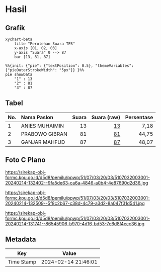 # Hasil

## Grafik

```mermaid
xychart-beta
    title "Perolehan Suara TPS"
    x-axis [01, 02, 03]
    y-axis "Suara" 0 --> 87
    bar [13, 81, 87]
```

```mermaid
%%{init: {"pie": {"textPosition": 0.5}, "themeVariables": {"pieOuterStrokeWidth": "5px"}} }%%
pie showData
    "1" : 13
    "2" : 81
    "3" : 87
```

## Tabel

| No. | Nama Paslon    | Suara | Suara (raw) | Persentase |
|:--- |:-------------- | -----:| -----------:| ----------:|
| 1   | ANIES MUHAIMIN | 13    | [13][p-1]   | 7,18       |
| 2   | PRABOWO GIBRAN | 81    | [81][p-2]   | 44,75      |
| 3   | GANJAR MAHFUD  | 87    | [87][p-3]   | 48,07      |


[p-1]: https://github.com/gigit-pemilu/pemilu-2024-51-bali/blob/main/pilpres/hitung-suara/sub/51-bali/sub/07-karangasem/sub/03-manggis/sub/2003-ulakan/sub/001-tps/sub/paslon-1.txt
[p-2]: https://github.com/gigit-pemilu/pemilu-2024-51-bali/blob/main/pilpres/hitung-suara/sub/51-bali/sub/07-karangasem/sub/03-manggis/sub/2003-ulakan/sub/001-tps/sub/paslon-2.txt
[p-3]: https://github.com/gigit-pemilu/pemilu-2024-51-bali/blob/main/pilpres/hitung-suara/sub/51-bali/sub/07-karangasem/sub/03-manggis/sub/2003-ulakan/sub/001-tps/sub/paslon-3.txt

## Foto C Plano

https://sirekap-obj-formc.kpu.go.id/d5d8/pemilu/ppwp/51/07/03/20/03/5107032003001-20240214-132402--9fa5de63-ca6a-4846-a0b4-4e87690d2d36.jpg

https://sirekap-obj-formc.kpu.go.id/d5d8/pemilu/ppwp/51/07/03/20/03/5107032003001-20240214-132509--5f8c2b67-c38d-4c79-a3d2-8a047f31d541.jpg

https://sirekap-obj-formc.kpu.go.id/d5d8/pemilu/ppwp/51/07/03/20/03/5107032003001-20240214-131741--86545906-b970-4d16-bd53-7e6d8f4ecc36.jpg


## Metadata

| Key        | Value               |
| ---------- | ------------------- |
| Time Stamp | 2024-02-14 21:46:01 |



